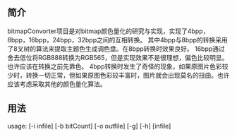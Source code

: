 ## 简介

bitmapConvorter项目是对bitmap颜色量化的研究与实现，实现了4bpp，8bpp，16bpp，24bpp，32bpp之间的互相转换。
其中4bpp与8bpp的转换采用了8叉树的算法来提取主题色生成调色盘。在8bpp转换时效果良好。
16bpp通过舍去低位将RGB888转换为RGB565，但是实现效果不是很理想，偏色比较明显。也许应该在转换之前先靠色。
4bpp转换时发生了奇怪的现象，如果原图片色彩较少时，转换一切正常，但如果原图色彩较丰富时，图片就会出现莫名的扭曲。也许应该考虑采取其他的颜色量化算法。

## 用法
usage: [-i infile] [-b bitCount] [-o outfile] [-g] [-h] [infile]
